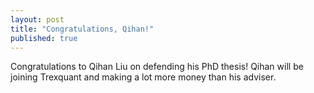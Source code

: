 ```yaml
---
layout: post
title: "Congratulations, Qihan!"
published: true
---
```


Congratulations to Qihan Liu on defending his PhD thesis! Qihan will be joining Trexquant and making a lot more money than his adviser.
